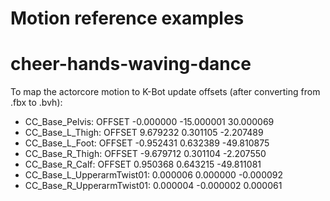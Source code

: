 # Motion reference examples

# cheer-hands-waving-dance
To map the actorcore motion to K-Bot update offsets (after converting from .fbx to .bvh):

- CC_Base_Pelvis: OFFSET -0.000000 -15.000001 30.000069
- CC_Base_L_Thigh: OFFSET 9.679232 0.301105 -2.207489
- CC_Base_L_Foot: OFFSET -0.952431 0.632389 -49.810875
- CC_Base_R_Thigh: OFFSET -9.679712 0.301104 -2.207550
- CC_Base_R_Calf: OFFSET 0.950368 0.643215 -49.811081
- CC_Base_L_UpperarmTwist01: 0.000006 0.000000 -0.000092
- CC_Base_R_UpperarmTwist01: 0.000004 -0.000002 0.000061